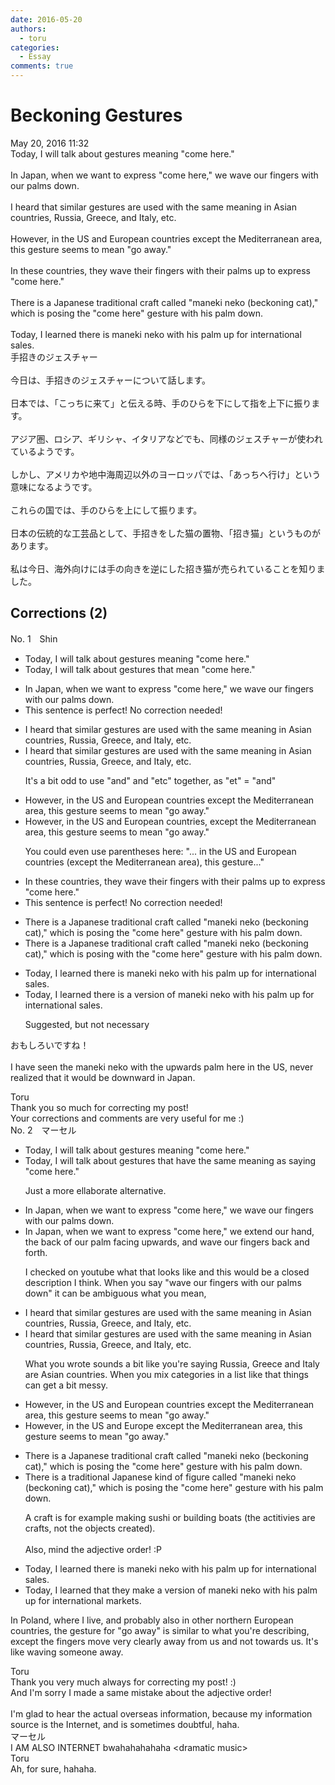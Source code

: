 ```yaml
---
date: 2016-05-20
authors:
  - toru
categories:
  - Essay
comments: true
---
```


# Beckoning Gestures
<div class="date">May 20, 2016 11:32</div>
<div id="post"><div id="body_show_ori">
Today, I will talk about gestures meaning "come here."<br/><br/>In Japan, when we want to express "come here," we wave our fingers with our palms down.<br/><br/>I heard that similar gestures are used with the same meaning in Asian countries, Russia, Greece, and Italy, etc.<br/><br/>However, in the US and European countries except the Mediterranean area, this gesture seems to mean "go away."<br/><br/>In these countries, they wave their fingers with their palms up to express "come here."<br/><br/>There is a Japanese traditional craft called "maneki neko (beckoning cat)," which is posing the "come here" gesture with his palm down.<br/><br/>Today, I learned there is maneki neko with his palm up for international sales.
</div></div>

<!-- more -->

<div id="post_ja"><div id="body_show_mo">
手招きのジェスチャー<br/><br/>今日は、手招きのジェスチャーについて話します。<br/><br/>日本では、「こっちに来て」と伝える時、手のひらを下にして指を上下に振ります。<br/><br/>アジア圏、ロシア、ギリシャ、イタリアなどでも、同様のジェスチャーが使われているようです。<br/><br/>しかし、アメリカや地中海周辺以外のヨーロッパでは、「あっちへ行け」という意味になるようです。<br/><br/>これらの国では、手のひらを上にして振ります。<br/><br/>日本の伝統的な工芸品として、手招きをした猫の置物、「招き猫」というものがあります。<br/><br/>私は今日、海外向けには手の向きを逆にした招き猫が売られていることを知りました。
</div></div>

## Corrections (2)
<div id="block"><div class="first_name"> No. 1　<span class="just_name">Shin</span></div><div id="block2">
<ul class="correction_field">
<li class="incorrect">Today, I will talk about gestures meaning "come here."</li>
<li class="corrected correct">
Today, I will talk about gestures <span class="f_blue">that mean</span> "come here."
</li>
</ul>
<ul class="correction_field">
<li class="incorrect">In Japan, when we want to express "come here," we wave our fingers with our palms down.</li>
<li class="corrected perfect">This sentence is perfect! No correction needed!</li>
</ul>
<ul class="correction_field">
<li class="incorrect">I heard that similar gestures are used with the same meaning in Asian countries, Russia, Greece, and Italy, etc.</li>
<li class="corrected correct">
I heard that similar gestures are used with the same meaning in Asian countries, Russia, Greece, <span class="sline"><span class="f_gray">and</span></span> Italy, etc.
<p class="correction_comment">It's a bit odd to use "and" and "etc" together, as "et" = "and"</p>
</li>
</ul>
<ul class="correction_field">
<li class="incorrect">However, in the US and European countries except the Mediterranean area, this gesture seems to mean "go away."</li>
<li class="corrected correct">
However, in the US and European countries<span class="f_gray">,</span> except the Mediterranean area, this gesture seems to mean "go away."
<p class="correction_comment">You could even use parentheses here: "... in the US and European countries (except the Mediterranean area), this gesture..."</p>
</li>
</ul>
<ul class="correction_field">
<li class="incorrect">In these countries, they wave their fingers with their palms up to express "come here."</li>
<li class="corrected perfect">This sentence is perfect! No correction needed!</li>
</ul>
<ul class="correction_field">
<li class="incorrect">There is a Japanese traditional craft called "maneki neko (beckoning cat)," which is posing the "come here" gesture with his palm down.</li>
<li class="corrected correct">
There is a Japanese traditional craft called "maneki neko (beckoning cat)," which is posing <span class="f_gray">with</span> the "come here" gesture with his palm down.
</li>
</ul>
<ul class="correction_field">
<li class="incorrect">Today, I learned there is maneki neko with his palm up for international sales.</li>
<li class="corrected correct">
Today, I learned there is <span class="f_gray">a version of </span>maneki neko with his palm up for international sales.
<p class="correction_comment">Suggested, but not necessary</p>
</li>
</ul>
<p class="comment_small">
 おもしろいですね！
 <br/>
 <br/>
 I have seen the maneki neko with the upwards palm here in the US, never realized that it would be downward in Japan.
</p>

</div><div class="name"><span class="just_name">Toru</span><br>
Thank you so much for correcting my post! <br/>Your corrections and comments are very useful for me :)
</div>
</div>
<div id="block"><div class="first_name"> No. 2　<span class="just_name">マーセル</span></div><div id="block2">
<ul class="correction_field">
<li class="incorrect">Today, I will talk about gestures meaning "come here."</li>
<li class="corrected correct">
Today, I will talk about gestures <span class="f_blue">that have the same meaning as saying </span>"come here."
<p class="correction_comment">Just a more ellaborate alternative.</p>
</li>
</ul>
<ul class="correction_field">
<li class="incorrect">In Japan, when we want to express "come here," we wave our fingers with our palms down.</li>
<li class="corrected correct">
In Japan, when we want to express "come here," we <span class="f_blue">extend our hand, the back of our palm facing upwards, and wave our fingers back and forth.</span>
<p class="correction_comment">I checked on youtube what that looks like and this would be a closed description I think. When you say "wave our fingers with our palms down" it can be ambiguous what you mean,</p>
</li>
</ul>
<ul class="correction_field">
<li class="incorrect">I heard that similar gestures are used with the same meaning in Asian countries, Russia, Greece, and Italy, etc.</li>
<li class="corrected correct">
I heard that similar gestures are used with the same meaning in Asian countries, Russia, Greece, and Italy, etc.
<p class="correction_comment">What you wrote sounds a bit like you're saying Russia, Greece and Italy are Asian countries. When you mix categories in a list like that things can get a bit messy.</p>
</li>
</ul>
<ul class="correction_field">
<li class="incorrect">However, in the US and European countries except the Mediterranean area, this gesture seems to mean "go away."</li>
<li class="corrected correct">
However, in the US and <span class="f_blue">Europe</span> except the Mediterranean area, this gesture seems to mean "go away."
</li>
</ul>
<ul class="correction_field">
<li class="incorrect">There is a Japanese traditional craft called "maneki neko (beckoning cat)," which is posing the "come here" gesture with his palm down.</li>
<li class="corrected correct">
There is a <span class="f_blue">traditional Japanese kind of figure</span> called "maneki neko (beckoning cat)," which is posing the "come here" gesture with his palm down.
<p class="correction_comment">A craft is for example making sushi or building boats (the actitivies are crafts, not the objects created).<br/><br/>Also, mind the adjective order! :P</p>
</li>
</ul>
<ul class="correction_field">
<li class="incorrect">Today, I learned there is maneki neko with his palm up for international sales.</li>
<li class="corrected correct">
Today, I learned <span class="f_blue">that they make a version of maneki neko with his palm up for international markets</span>.
</li>
</ul>
<p class="comment_small">
 In Poland, where I live, and probably also in other northern European countries, the gesture for "go away" is similar to what you're describing, except the fingers move very clearly away from us and not towards us. It's like waving someone away.
</p>

</div><div class="name"><span class="just_name">Toru</span><br>
Thank you very much always for correcting my post! :)<br/>And I'm sorry I made a same mistake about the adjective order!<br/><br/>I'm glad to hear the actual overseas information, because my information source is the Internet, and is sometimes doubtful, haha.
</div>
<div class="name"><span class="just_name">マーセル</span><br>
I AM ALSO INTERNET bwahahahahaha &lt;dramatic music&gt;
</div>
<div class="name"><span class="just_name">Toru</span><br>
Ah, for sure, hahaha.
</div>
</div>
